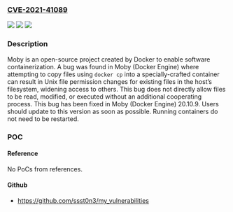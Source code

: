 ### [CVE-2021-41089](https://cve.mitre.org/cgi-bin/cvename.cgi?name=CVE-2021-41089)
![](https://img.shields.io/static/v1?label=Product&message=moby&color=blue)
![](https://img.shields.io/static/v1?label=Version&message=n%2Fa&color=blue)
![](https://img.shields.io/static/v1?label=Vulnerability&message=CWE-281%3A%20Improper%20Preservation%20of%20Permissions&color=brighgreen)

### Description

Moby is an open-source project created by Docker to enable software containerization. A bug was found in Moby (Docker Engine) where attempting to copy files using `docker cp` into a specially-crafted container can result in Unix file permission changes for existing files in the host’s filesystem, widening access to others. This bug does not directly allow files to be read, modified, or executed without an additional cooperating process. This bug has been fixed in Moby (Docker Engine) 20.10.9. Users should update to this version as soon as possible. Running containers do not need to be restarted.

### POC

#### Reference
No PoCs from references.

#### Github
- https://github.com/ssst0n3/my_vulnerabilities

